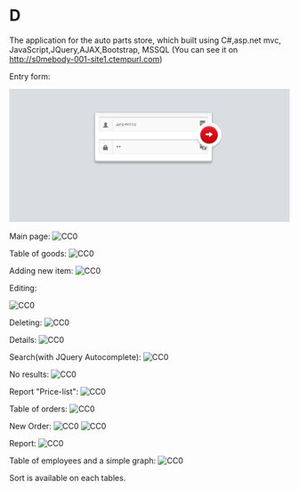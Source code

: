 # D
The application for the auto parts store, which built using  C#,asp.net mvc, JavaScript,JQuery,AJAX,Bootstrap, MSSQL 
(You can see it on http://s0mebody-001-site1.ctempurl.com)

Entry form:

![CC0](https://github.com/az00s/D/blob/master/Screenshots/Entry.png)

Main page:
![CC0](https://github.com/az00s/myProject/blob/master/Screenshots/MainPage.png?raw=true)

Table of goods:
![CC0](https://github.com/az00s/myProject/blob/master/Screenshots/Goods.png?raw=true)

Adding new item:
![CC0](https://github.com/az00s/myProject/blob/master/Screenshots/NewItem.png)

Editing:

![CC0](https://github.com/az00s/myProject/blob/master/Screenshots/EditItem.png?raw=true)

Deleting:
![CC0](https://github.com/az00s/myProject/blob/master/Screenshots/DeleteItem.png?raw=true)

Details:
![CC0](https://github.com/az00s/myProject/blob/master/Screenshots/Details.png?raw=true)

Search(with JQuery Autocomplete):
![CC0](https://github.com/az00s/myProject/blob/master/Screenshots/Search.png?raw=true)

No results:
![CC0](https://github.com/az00s/myProject/blob/master/Screenshots/NoResult.png?raw=true)

Report "Price-list":
![CC0](https://github.com/az00s/myProject/blob/master/Screenshots/Price-list.png?raw=true)

Table of orders:
![CC0](https://github.com/az00s/myProject/blob/master/Screenshots/Orders.png?raw=true)

New Order:
![CC0](https://github.com/az00s/myProject/blob/master/Screenshots/NewOrder.png?raw=true)
![CC0](https://github.com/az00s/myProject/blob/master/Screenshots/NewOrder1.png?raw=true)

Report:
![CC0](https://github.com/az00s/myProject/blob/master/Screenshots/Report.png?raw=true)

Table of employees and a simple graph:
![CC0](https://github.com/az00s/myProject/blob/master/Screenshots/Graph.png?raw=true)

Sort is available on each tables.
